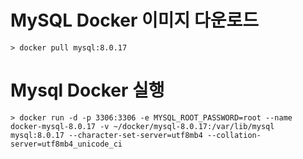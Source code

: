 # MySQL Docker 이미지 다운로드
```
> docker pull mysql:8.0.17
```

# Mysql Docker 실행
```
> docker run -d -p 3306:3306 -e MYSQL_ROOT_PASSWORD=root --name docker-mysql-8.0.17 -v ~/docker/mysql-8.0.17:/var/lib/mysql mysql:8.0.17 --character-set-server=utf8mb4 --collation-server=utf8mb4_unicode_ci
```
